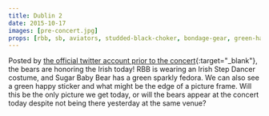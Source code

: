 ```yaml
---
title: Dublin 2
date: 2015-10-17
images: [pre-concert.jpg]
props: [rbb, sb, aviators, studded-black-choker, bondage-gear, green-happy-sticker, freddie-mustache, green-sparkly-fedora, irish-step-dancer-costume]
---
```

Posted by [the official twitter account prior to the concert](https://twitter.com/Rbbsbbofficial/status/655394126368780288){:target="_blank"}, the bears are honoring the Irish today! RBB is wearing an Irish Step Dancer costume, and Sugar Baby Bear has a green sparkly fedora. We can also see a green happy sticker and what might be the edge of a picture frame. Will this be the only picture we get today, or will the bears appear at the concert today despite not being there yesterday at the same venue?
